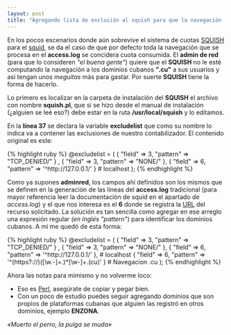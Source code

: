 ```yaml
---
layout: post
title: "Agregando lista de exclusión al squish para que la navegación .cu no consuma tu cuota de internet"
---
```


En los pocos escenarios donde aún sobrevive el sistema de cuotas [SQUISH](http://www.ledge.co.za/software/squint/squish/) 
para el [squid](https://www.squid-cache.org/), se da el caso de que por defecto toda la navegación que se procesa en el **access.log** 
se concidera cuota consumida. El **admin de red** (para que lo consideren *"el buena gente"*) quiere que el **SQUISH** no 
le esté computando la navegación a los dominios cubanos **".cu"** a sus usuarios y así tengan unos *meguitas* más para gastar. 
Por suerte **SQUISH** tiene la forma de hacerlo.

Lo primero es localizar en la carpeta de instalación del **SQUISH** el archivo con nombre **squish.pl**, que si se hizo desde el manual 
de instalación (¿alguien se leé eso?) debe estar en la ruta **/usr/local/squish** y lo editamos.

En la **línea 37** se declara la variable **excludelist** que como su nombre lo indica va a contener las exclusiones de nuestro 
contabilizador. El contenido original es este:

{% highlight ruby %}
@excludelist = (
    { "field" => 3, "pattern" => "TCP_DENIED/" } ,
    { "field" => 3, "pattern" => "NONE/" },
    { "field" => 6, "pattern" => '^http://127\.0\.0\.1/' } # localhost
);
{% endhighlight %}

Como ya supones **adminred**, los campos ahí definidos son los mismos que se definen en la generación de las líneas del **access.log** 
tradicional (para mayor referencia leer la documentación de squid en el apartado de *access.log*) y el que nos interesa es el **6**
donde se registra la [URL](https://www.wikipedia.org/URL) del recurso solicitado. La solución es tan sencilla como agregar en ese 
arreglo una expresión regular *(en inglés "pattern"*) para identificar los dominios cubanos. A mí me quedó de esta forma:

{% highlight ruby %}
@excludelist = (
    { "field" => 3, "pattern" => "TCP_DENIED/" } ,
    { "field" => 3, "pattern" => "NONE/" },
    { "field" => 6, "pattern" => '^http://127\.0\.0\.1/' }, # localhost
    { "field" => 6, "pattern" => '^(https?://)([\w.-]+\.)*[\w-]+\.(cu)' } # Navegacion .cu
);
{% endhighlight %}

Ahora las notas para mimismo y no volverme loco:

* Eso es [Perl](https://www.wikipedia.org/Perl), asegúrate de copiar y pegar bien.
* Con un poco de estudio puedes seguir agregando dominios que son propios de plataformas cubanas que alguien las registró en otros
dominios, ejemplo **ENZONA**.

*«Muerto el perro, la pulga se muda»*
